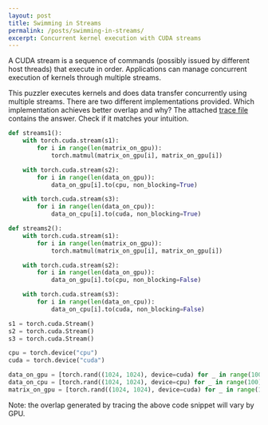 ```yaml
---
layout: post
title: Swimming in Streams
permalink: /posts/swimming-in-streams/
excerpt: Concurrent kernel execution with CUDA streams
---
```


A CUDA stream is a sequence of commands (possibly issued by different host threads) that execute in
order. Applications can manage concurrent execution of kernels through multiple streams.

This puzzler executes kernels and does data transfer concurrently using multiple streams. There are two
different implementations provided. Which implementation achieves better overlap and why? The
attached [trace file](/streams/swimming_in_streams.json.gz) contains the answer. Check if it matches your intuition.

```python
def streams1():
    with torch.cuda.stream(s1):
        for i in range(len(matrix_on_gpu)):
            torch.matmul(matrix_on_gpu[i], matrix_on_gpu[i])

    with torch.cuda.stream(s2):
        for i in range(len(data_on_gpu)):
            data_on_gpu[i].to(cpu, non_blocking=True)

    with torch.cuda.stream(s3):
        for i in range(len(data_on_cpu)):
            data_on_cpu[i].to(cuda, non_blocking=True)

def streams2():
    with torch.cuda.stream(s1):
        for i in range(len(matrix_on_gpu)):
            torch.matmul(matrix_on_gpu[i], matrix_on_gpu[i])

    with torch.cuda.stream(s2):
        for i in range(len(data_on_gpu)):
            data_on_gpu[i].to(cpu, non_blocking=False)

    with torch.cuda.stream(s3):
        for i in range(len(data_on_cpu)):
            data_on_cpu[i].to(cuda, non_blocking=False)

s1 = torch.cuda.Stream()
s2 = torch.cuda.Stream()
s3 = torch.cuda.Stream()

cpu = torch.device("cpu")
cuda = torch.device("cuda")

data_on_gpu = [torch.rand((1024, 1024), device=cuda) for _ in range(100)]
data_on_cpu = [torch.rand((1024, 1024), device=cpu) for _ in range(100)]
matrix_on_gpu = [torch.rand((1024, 1024), device=cuda) for _ in range(1000)]
```

Note: the overlap generated by tracing the above code snippet will vary by GPU.
